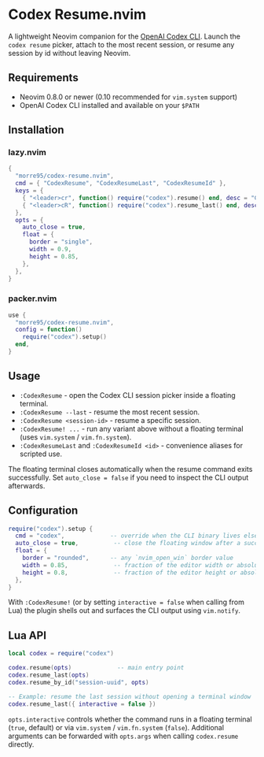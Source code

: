 # Codex Resume.nvim

A lightweight Neovim companion for the [OpenAI Codex CLI](https://github.com/openai/codex). Launch the `codex resume` picker, attach to the most recent session, or resume any session by id without leaving Neovim.

## Requirements
- Neovim 0.8.0 or newer (0.10 recommended for `vim.system` support)
- OpenAI Codex CLI installed and available on your `$PATH`

## Installation

### lazy.nvim
```lua
{
  "morre95/codex-resume.nvim",
  cmd = { "CodexResume", "CodexResumeLast", "CodexResumeId" },
  keys = {
    { "<leader>cr", function() require("codex").resume() end, desc = "Codex: resume session" },
    { "<leader>cR", function() require("codex").resume_last() end, desc = "Codex: resume last" },
  },
  opts = {
    auto_close = true,
    float = {
      border = "single",
      width = 0.9,
      height = 0.85,
    },
  },
}
```

### packer.nvim
```lua
use {
  "morre95/codex-resume.nvim",
  config = function()
    require("codex").setup()
  end,
}
```

## Usage
- `:CodexResume` - open the Codex CLI session picker inside a floating terminal.
- `:CodexResume --last` - resume the most recent session.
- `:CodexResume <session-id>` - resume a specific session.
- `:CodexResume! ...` - run any variant above without a floating terminal (uses `vim.system` / `vim.fn.system`).
- `:CodexResumeLast` and `:CodexResumeId <id>` - convenience aliases for scripted use.

The floating terminal closes automatically when the resume command exits successfully. Set `auto_close = false` if you need to inspect the CLI output afterwards.

## Configuration
```lua
require("codex").setup {
  cmd = "codex",             -- override when the CLI binary lives elsewhere
  auto_close = true,          -- close the floating window after a successful run
  float = {
    border = "rounded",      -- any `nvim_open_win` border value
    width = 0.85,             -- fraction of the editor width or absolute columns
    height = 0.8,             -- fraction of the editor height or absolute rows
  },
}
```

With `:CodexResume!` (or by setting `interactive = false` when calling from Lua) the plugin shells out and surfaces the CLI output using `vim.notify`.

## Lua API
```lua
local codex = require("codex")

codex.resume(opts)             -- main entry point
codex.resume_last(opts)
codex.resume_by_id("session-uuid", opts)

-- Example: resume the last session without opening a terminal window
codex.resume_last({ interactive = false })
```

`opts.interactive` controls whether the command runs in a floating terminal (`true`, default) or via `vim.system` / `vim.fn.system` (`false`). Additional arguments can be forwarded with `opts.args` when calling `codex.resume` directly.
